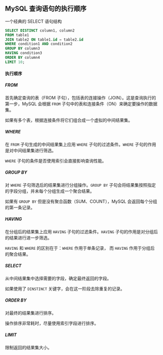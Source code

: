 ## MySQL 查询语句的执行顺序

一个经典的 SELECT 语句结构

```sql
SELECT DISTINCT column1, column2
FROM table1
JOIN table2 ON table1.id = table2.id
WHERE condition1 AND condition2
GROUP BY column3
HAVING condition3
ORDER BY column4
LIMIT 10;
```

#### 执行顺序

##### FROM

首先确定查询的表（FROM 子句），包括表的连接操作（JOIN）。这是查询执行的第一步，MySQL 会根据 `FROM` 子句中的表和连接条件（ON）来确定要操作的数据集。

如果有多个表，根据连接条件将它们组合成一个虚拟的中间结果集。

##### WHERE

在 `FROM` 子句生成的中间结果集上应用 `WHERE` 子句的过滤条件。`WHERE` 子句的作用是对中间结果集进行筛选。

`WHERE` 子句的条件是否使用索引会直接影响查询性能。

##### GROUP BY

对 `WHERE` 子句筛选后的结果集进行分组操作。`GROUP BY` 子句会将结果集按照指定的字段分组，并未每个分组生成一个聚合结果。

如果有 `GROUP BY` 但是没有聚合函数（SUM、COUNT），MySQL 会返回每个分组的第一条记录。

##### HAVING

在分组后的结果集上应用 `HAVING` 子句的过滤条件。`HAVING` 子句的作用是对分组后的结果进行进一步筛选。

`HAVING` 和 `WHERE` 的区别在于：`WHERE` 作用于单条记录， 而 `HAVING` 作用于分组后的聚合结果。

##### SELECT

从中间结果集中选择需要的字段，确定最终返回的字段。

如果使用了 `DINSTINCT` 关键字，会在这一阶段去除重复的记录。

##### ORDER BY

对最终的结果集进行排序。

操作排序非常耗时，尽量使用索引字段进行排序。

##### LIMIT

限制返回的结果集大小。


